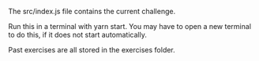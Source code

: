 The src/index.js file contains the current challenge.

Run this in a terminal with yarn start. You may have to open a new terminal to do this, if it does not start automatically.

Past exercises are all stored in the exercises folder.
